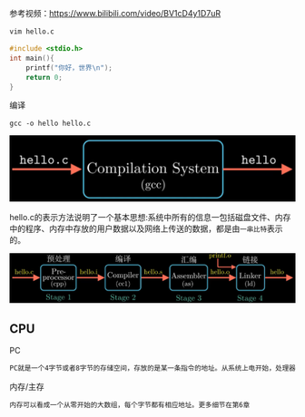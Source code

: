 参考视频：https://www.bilibili.com/video/BV1cD4y1D7uR



```
vim hello.c
```

```c
#include <stdio.h>
int main(){
    printf("你好，世界\n");
    return 0;
}
```

编译

```
gcc -o hello hello.c
```

![image-20210329094505536](images/image-20210329094505536.png)

hello.c的表示方法说明了一个基本思想:系统中所有的信息一包括磁盘文件、内存中的程序、内存中存放的用户数据以及网络上传送的数据，都是由`一串比特`表示的。

![image-20210329094717841](images/image-20210329094717841.png)





## CPU

PC

```ruby
PC就是一个4字节或者8字节的存储空间，存放的是某一条指令的地址。从系统上电开始，处理器就不断地在执行PC指向的指令。然后更新PC,使其指向下一条要执行的指令
```



内存/主存

```ruby
内存可以看成一个从零开始的大数组，每个字节都有相应地址。更多细节在第6章
```



